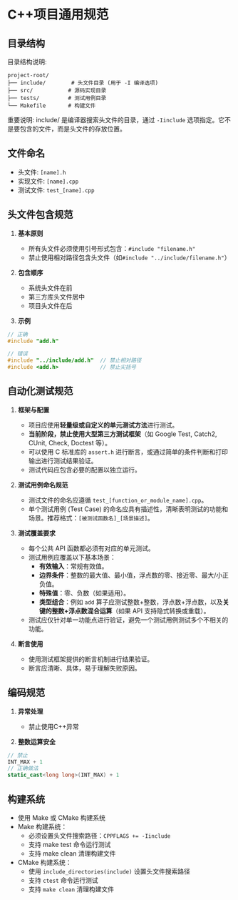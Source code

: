 # C++项目通用规范

## 目录结构
目录结构说明:
```
project-root/
├── include/        # 头文件目录 (用于 -I 编译选项)
├── src/           # 源码实现目录
├── tests/         # 测试用例目录
└── Makefile       # 构建文件
```
重要说明: include/ 是编译器搜索头文件的目录，通过 `-Iinclude` 选项指定。它不是要包含的文件，而是头文件的存放位置。

## 文件命名
- 头文件: `[name].h`
- 实现文件: `[name].cpp`
- 测试文件: `test_[name].cpp`

## 头文件包含规范
1. **基本原则**
   - 所有头文件必须使用引号形式包含：`#include "filename.h"`
   - 禁止使用相对路径包含头文件（如`#include "../include/filename.h"`）

2. **包含顺序**  
   - 系统头文件在前
   - 第三方库头文件居中
   - 项目头文件在后

3. **示例**
```cpp
// 正确
#include "add.h"

// 错误 
#include "../include/add.h"  // 禁止相对路径
#include <add.h>             // 禁止尖括号
```

## 自动化测试规范

1.  **框架与配置**
    * 项目应使用**轻量级或自定义的单元测试方法**进行测试。
    * **当前阶段，禁止使用大型第三方测试框架**（如 Google Test, Catch2, CUnit, Check, Doctest 等）。
    * 可以使用 C 标准库的 `assert.h` 进行断言，或通过简单的条件判断和打印输出进行测试结果验证。
    * 测试代码应包含必要的配置以独立运行。

2.  **测试用例命名规范**
    * 测试文件的命名应遵循 `test_[function_or_module_name].cpp`。
    * 单个测试用例 (Test Case) 的命名应具有描述性，清晰表明测试的功能和场景。推荐格式：`[被测试函数名]_[场景描述]`。

3.  **测试覆盖要求**
    * 每个公共 API 函数都必须有对应的单元测试。
    * 测试用例应覆盖以下基本场景：
        * **有效输入**：常规有效值。
        * **边界条件**：整数的最大值、最小值，浮点数的零、接近零、最大/小正负值。
        * **特殊值**：零、负数（如果适用）。
        * **类型组合**：例如 `add` 算子应测试整数+整数，浮点数+浮点数，以及**关键的整数+浮点数混合运算**（如果 API 支持隐式转换或重载）。
    * 测试应仅针对单一功能点进行验证，避免一个测试用例测试多个不相关的功能。

4.  **断言使用**
    * 使用测试框架提供的断言机制进行结果验证。
    * 断言应清晰、具体，易于理解失败原因。

## 编码规范
1. **异常处理**
   - 禁止使用C++异常

2. **整数运算安全**  
```cpp
// 禁止
INT_MAX + 1  
// 正确做法  
static_cast<long long>(INT_MAX) + 1
```

## 构建系统
- 使用 Make 或 CMake 构建系统
- Make 构建系统：
  - 必须设置头文件搜索路径：`CPPFLAGS += -Iinclude`
  - 支持 make test 命令运行测试
  - 支持 make clean 清理构建文件
- CMake 构建系统：
  - 使用 `include_directories(include)` 设置头文件搜索路径
  - 支持 `ctest` 命令运行测试
  - 支持 `make clean` 清理构建文件
